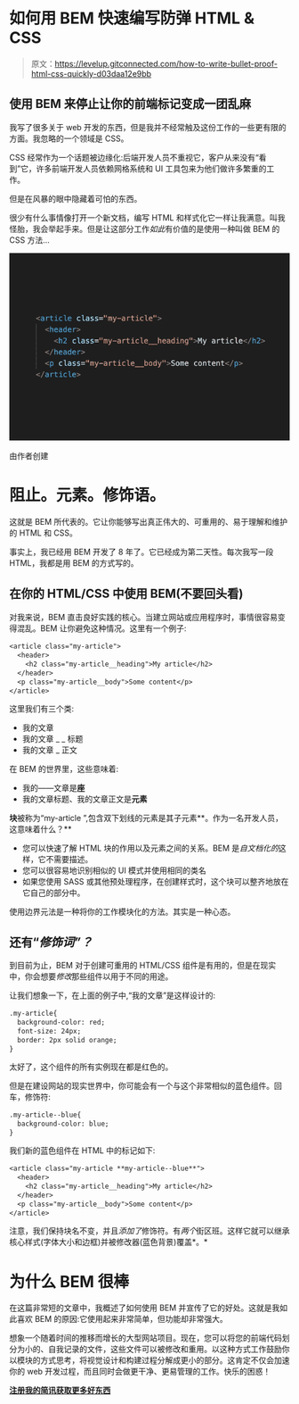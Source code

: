# 如何用 BEM 快速编写防弹 HTML & CSS

> 原文：<https://levelup.gitconnected.com/how-to-write-bullet-proof-html-css-quickly-d03daa12e9bb>

## 使用 BEM 来停止让你的前端标记变成一团乱麻

我写了很多关于 web 开发的东西，但是我并不经常触及这份工作的一些更有限的方面。我忽略的一个领域是 CSS。

CSS 经常作为一个话题被边缘化:后端开发人员不重视它，客户从来没有“看到”它，许多前端开发人员依赖网格系统和 UI 工具包来为他们做许多繁重的工作。

但是在风暴的眼中隐藏着可怕的东西。

很少有什么事情像打开一个新文档，编写 HTML 和样式化它一样让我满意。叫我怪胎，我会举起手来。但是让这部分工作*如此*有价值的是使用一种叫做 BEM 的 CSS 方法…

![](img/8402c9ee2ef19bb09c0d151add959474.png)

由作者创建

# 阻止。元素。修饰语。

这就是 BEM 所代表的。它让你能够写出真正伟大的、可重用的、易于理解和维护的 HTML 和 CSS。

事实上，我已经用 BEM 开发了 8 年了。它已经成为第二天性。每次我写一段 HTML，我都是用 BEM 的方式写的。

## 在你的 HTML/CSS 中使用 BEM(不要回头看)

对我来说，BEM 直击良好实践的核心。当建立网站或应用程序时，事情很容易变得混乱。BEM 让你避免这种情况。这里有一个例子:

```
<article class="my-article">
  <header>
    <h2 class="my-article__heading">My article</h2>
  </header>
  <p class="my-article__body">Some content</p>
</article>
```

这里我们有三个类:

*   我的文章
*   我的文章 _ _ 标题
*   我的文章 _ 正文

在 BEM 的世界里，这些意味着:

*   我的——文章是**座**
*   我的文章标题、我的文章正文是**元素**

**块**被称为“my-article ”,包含双下划线的元素是其子元素**。作为一名开发人员，这意味着什么？**

*   您可以快速了解 HTML 块的作用以及元素之间的关系。BEM 是*自文档化的*这样，它不需要描述。
*   您可以很容易地识别相似的 UI 模式并使用相同的类名
*   如果您使用 SASS 或其他预处理程序，在创建样式时，这个块可以整齐地放在它自己的部分中。

使用边界元法是一种将你的工作模块化的方法。其实是一种心态。

## 还有“*修饰词”？*

到目前为止，BEM 对于创建可重用的 HTML/CSS 组件是有用的，但是在现实中，你会想要*修改*那些组件以用于不同的用途。

让我们想象一下，在上面的例子中,“我的文章”是这样设计的:

```
.my-article{
  background-color: red;
  font-size: 24px;
  border: 2px solid orange;
}
```

太好了，这个组件的所有实例现在都是红色的。

但是在建设网站的现实世界中，你可能会有一个与这个非常相似的蓝色组件。回车，修饰符:

```
.my-article--blue{
  background-color: blue;
}
```

我们新的蓝色组件在 HTML 中的标记如下:

```
<article class="my-article **my-article--blue**">
  <header>
    <h2 class="my-article__heading">My article</h2>
  </header>
  <p class="my-article__body">Some content</p>
</article>
```

注意，我们保持块名不变，并且*添加了*修饰符。有*两个*街区班。这样它就可以继承核心样式(字体大小和边框)并被修改器(蓝色背景)覆盖*。*

# 为什么 BEM 很棒

在这篇非常短的文章中，我概述了如何使用 BEM 并宣传了它的好处。这就是我如此喜欢 BEM 的原因:它使用起来非常简单，但功能却非常强大。

想象一个随着时间的推移而增长的大型网站项目。现在，您可以将您的前端代码划分为小的、自我记录的文件，这些文件可以被修改和重用。以这种方式工作鼓励你以模块的方式思考，将视觉设计和构建过程分解成更小的部分。这肯定不仅会加速你的 web 开发过程，而且同时会做更干净、更易管理的工作。快乐的困惑！

[**注册我的简讯获取更多好东西**](https://thebusinessofwebdesign.com/newsletter/)